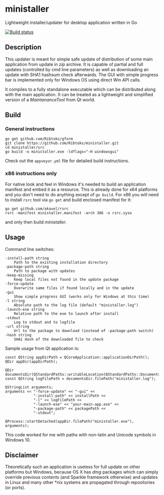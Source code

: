 # ministaller
Lightweight installer/updater for desktop application written in Go

[![Build status](https://ci.appveyor.com/api/projects/status/n32q1fas77p0r90j/branch/master?svg=true)](https://ci.appveyor.com/project/Ribtoks/ministaller/branch/master)

## Description

This updater is meant for simple safe update of distribution of some main application from update in _zip_ archive. It is capable of partial and full updates (controlled by cmd line parameters) as well as downloading an update with SHA1 hashsum check afterwards. The GUI with simple progress bar is implemented only for Windows OS using direct Win API calls.

It compiles to a fully standalone executable which can be distributed along with the main application. It can be treated as a lightweight and simplified version of a _MaintananceTool_ from Qt world.

## Build

### General instructions

    go get github.com/Ribtoks/gform
    git clone https://github.com/Ribtoks/ministaller.git
    cd ministaller/src
    go build -o ministaller.exe -ldflags="-H windowsgui"
    
Check out the `appveyor.yml` file for detailed build instructions.

### x86 instructions only

For native look and feel in Windows it's needed to build an application manifest and embed it as a resource. This is already done for x64 platforms and you don't need to do anything except of `go build`. For x86 you will need to install `rsrc` tool via `go get` and build enclosed manifest for it:

    go get github.com/akavel/rsrc
    rsrc -manifest ministaller.manifest -arch 386 -o rsrc.syso
    
and only then build _ministaller_.

## Usage

Command line switches:

    -install-path string
        Path to the existing installation directory
    -package-path string
        Path to package with updates
    -keep-missing
        Keep local files not found in the update package
    -force-update
        Overwrite same files if found locally and in the update
    -gui
        Show simple progress GUI (works only for Windows at this time)
    -l string
        Absolute path to the log file (default "ministaller.log")
    -launch-exe string
        Relative path to the exe to launch after install
    -stdout
        Log to stdout and to logfile
    -url string
        Url to the package to download (instead of -package-path switch)
    -hash string
        SHA1 Hash of the downloaded file to check

Sample usage from Qt application is:

    const QString appDirPath = QCoreApplication::applicationDirPath();
    QDir appDir(appDirPath);
    
    QDir documentsDir(QStandardPaths::writableLocation(QStandardPaths::DocumentsLocation));
    const QString logFilePath = documentsDir.filePath("ministaller.log");

    QStringList arguments;
    arguments << "-force-update" << "-gui" <<
                 "-install-path" << installPath <<
                 "-l" << logFilePath <<
                 "-launch-exe" << "your-main-app.exe" <<
                 "-package-path" << packagePath <<
                 "-stdout";

    QProcess::startDetached(appDir.filePath("ministaller.exe"), arguments);
    
This code worked for me with paths with non-latin and Unicode symbols in Windows 10.
    
## Disclaimer

Theoretically such an application is useless for full update on other platforms but Windows, because OS X has _dmg_ packages which can simply override previous contents (and Sparkle framework otherwise) and updates in Linux and many other \*nix systems are propagated through repositories (or ports).
